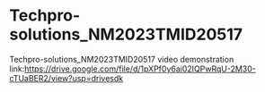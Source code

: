# Techpro-solutions_NM2023TMID20517
Techpro-solutions_NM2023TMID20517 video demonstration link:https://drive.google.com/file/d/1pXPf0y6ai02IQPwRqU-2M30-cTUaBER2/view?usp=drivesdk
